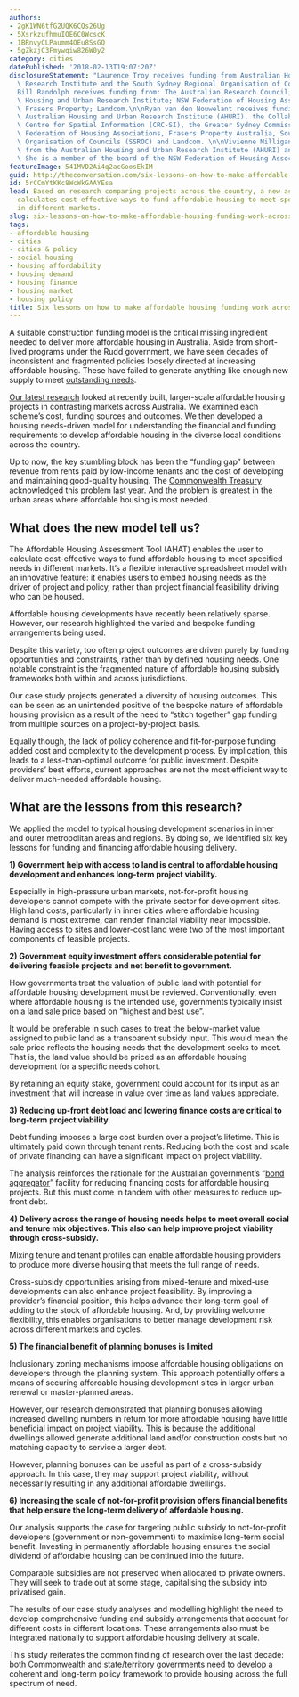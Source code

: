 ```yaml
---
authors:
- 2gK1WN6tfG2UQK6CQs26Ug
- 5XsrkzufhmuIOE6C0WcscK
- 1BRnvyCLPaumm4QEu8SsGQ
- 5gZkzjC3Fmywqiw826W0y2
category: cities
datePublished: '2018-02-13T19:07:20Z'
disclosureStatement: "Laurence Troy receives funding from Australian Housing and Urban\
  \ Research Institute and the South Sydney Regional Organisation of Councils.\n\n\
  Bill Randolph receives funding from: The Australian Research Council; Australian\
  \ Housing and Urban Research Institute; NSW Federation of Housing Associations;\
  \ Frasers Property; Landcom.\n\nRyan van den Nouwelant receives funding from the\
  \ Australian Housing and Urban Research Institute (AHURI), the Collaborative Research\
  \ Centre for Spatial Information (CRC-SI), the Greater Sydney Commission, the NSW\
  \ Federation of Housing Associations, Frasers Property Australia, South Sydney Regional\
  \ Organisation of Councils (SSROC) and Landcom. \n\nVivienne Milligan receives funding\
  \ from the Australian Housing and Urban Research Institute (AHURI) and the NSW Government.\
  \ She is a member of the board of the NSW Federation of Housing Associations."
featureImage: 541MVD2Ai4q2acGoosEkIM
guid: http://theconversation.com/six-lessons-on-how-to-make-affordable-housing-funding-work-across-australia-91072
id: 5rCCmYtKKc8WcWkGAAYEsa
lead: Based on research comparing projects across the country, a new assessment tool
  calculates cost-effective ways to fund affordable housing to meet specified needs
  in different markets.
slug: six-lessons-on-how-to-make-affordable-housing-funding-work-across-australia
tags:
- affordable housing
- cities
- cities & policy
- social housing
- housing affordability
- housing demand
- housing finance
- housing market
- housing policy
title: Six lessons on how to make affordable housing funding work across Australia
---
```

A suitable construction funding model is the critical missing ingredient needed to deliver more affordable housing in Australia. Aside from short-lived programs under the Rudd government, we have seen decades of inconsistent and fragmented policies loosely directed at increasing affordable housing. These have failed to generate anything like enough new supply to meet [outstanding needs](https://www.ahuri.edu.au/research/final-reports/241).

[Our latest research](http://www.ahuri.edu.au/research/final-reports/293) looked at recently built, larger-scale affordable housing projects in contrasting markets across Australia. We examined each scheme’s cost, funding sources and outcomes. We then developed a housing needs-driven model for understanding the financial and funding requirements to develop affordable housing in the diverse local conditions across the country. 


Up to now, the key stumbling block has been the “funding gap” between revenue from rents paid by low-income tenants and the cost of developing and maintaining good-quality housing. The [Commonwealth Treasury](https://static.treasury.gov.au/uploads/sites/1/2017/06/C2016-050_Final_report.pdf) acknowledged this problem last year. And the problem is greatest in the urban areas where affordable housing is most needed.

## What does the new model tell us?

The Affordable Housing Assessment Tool (AHAT) enables the user to calculate cost-effective ways to fund affordable housing to meet specified needs in different markets. It’s a flexible interactive spreadsheet model with an innovative feature: it enables users to embed housing needs as the driver of project and policy, rather than project financial feasibility driving who can be housed.

Affordable housing developments have recently been relatively sparse. However, our research highlighted the varied and bespoke funding arrangements being used. 

Despite this variety, too often project outcomes are driven purely by funding opportunities and constraints, rather than by defined housing needs. One notable constraint is the fragmented nature of affordable housing subsidy frameworks both within and across jurisdictions.

Our case study projects generated a diversity of housing outcomes. This can be seen as an unintended positive of the bespoke nature of affordable housing provision as a result of the need to “stitch together” gap funding from multiple sources on a project-by-project basis. 

Equally though, the lack of policy coherence and fit-for-purpose funding added cost and complexity to the development process. By implication, this leads to a less-than-optimal outcome for public investment. Despite providers’ best efforts, current approaches are not the most efficient way to deliver much-needed affordable housing.


## What are the lessons from this research?

We applied the model to typical housing development scenarios in inner and outer metropolitan areas and regions. By doing so, we identified six key lessons for funding and financing affordable housing delivery.

**1) Government help with access to land is central to affordable housing development and enhances long-term project viability.**

Especially in high-pressure urban markets, not-for-profit housing developers cannot compete with the private sector for development sites. High land costs, particularly in inner cities where affordable housing demand is most extreme, can render financial viability near impossible. Having access to sites and lower-cost land were two of the most important components of feasible projects.

**2) Government equity investment offers considerable potential for delivering feasible projects and net benefit to government.**

How governments treat the valuation of public land with potential for affordable housing development must be reviewed. Conventionally, even where affordable housing is the intended use, governments typically insist on a land sale price based on “highest and best use”. 

It would be preferable in such cases to treat the below-market value assigned to public land as a transparent subsidy input. This would mean the sale price reflects the housing needs that the development seeks to meet. That is, the land value should be priced as an affordable housing development for a specific needs cohort. 

By retaining an equity stake, government could account for its input as an investment that will increase in value over time as land values appreciate.

**3) Reducing up-front debt load and lowering finance costs are critical to long-term project viability.**

Debt funding imposes a large cost burden over a project’s lifetime. This is ultimately paid down through tenant rents. Reducing both the cost and scale of private financing can have a significant impact on project viability. 

The analysis reinforces the rationale for the Australian government’s “[bond aggregator](http://www.budget.gov.au/2017-18/content/glossies/factsheets/html/HA_18.htm)” facility for reducing financing costs for affordable housing projects. But this must come in tandem with other measures to reduce up-front debt.


**4) Delivery across the range of housing needs helps to meet overall social and tenure mix objectives. This also can help improve project viability through cross-subsidy.**

Mixing tenure and tenant profiles can enable affordable housing providers to produce more diverse housing that meets the full range of needs. 

Cross-subsidy opportunities arising from mixed-tenure and mixed-use developments can also enhance project feasibility. By improving a provider’s financial position, this helps advance their long-term goal of adding to the stock of affordable housing. And, by providing welcome flexibility, this enables organisations to better manage development risk across different markets and cycles.

**5) The financial benefit of planning bonuses is limited**

Inclusionary zoning mechanisms impose affordable housing obligations on developers through the planning system. This approach potentially offers a means of securing affordable housing development sites in larger urban renewal or master-planned areas. 

However, our research demonstrated that planning bonuses allowing increased dwelling numbers in return for more affordable housing have little beneficial impact on project viability. This is because the additional dwellings allowed generate additional land and/or construction costs but no matching capacity to service a larger debt.

However, planning bonuses can be useful as part of a cross-subsidy approach. In this case, they may support project viability, without necessarily resulting in any additional affordable dwellings.

**6) Increasing the scale of not-for-profit provision offers financial benefits that help ensure the long-term delivery of affordable housing.**

Our analysis supports the case for targeting public subsidy to not-for-profit developers (government or non-government) to maximise long-term social benefit. Investing in permanently affordable housing ensures the social dividend of affordable housing can be continued into the future. 

Comparable subsidies are not preserved when allocated to private owners. They will seek to trade out at some stage, capitalising the subsidy into privatised gain.

The results of our case study analyses and modelling highlight the need to develop comprehensive funding and subsidy arrangements that account for different costs in different locations. These arrangements also must be integrated nationally to support affordable housing delivery at scale.

This study reiterates the common finding of research over the last decade: both Commonwealth and state/territory governments need to develop a coherent and long-term policy framework to provide housing across the full spectrum of need.